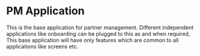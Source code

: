# PM  Application

This is the base application for partner management. Different independent applications like onboarding can be plugged to this as and when required, This base application will have only features which are common to all applications like screens etc.